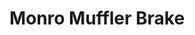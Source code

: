 ---
title: "Monro Muffler Brake"
url: /pittsburgh/monro-muffler-brake-cochran-road/
shop: Autowerkstatt
---